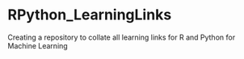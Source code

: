 # RPython_LearningLinks
Creating a  repository to collate all learning links for R and Python for Machine Learning
